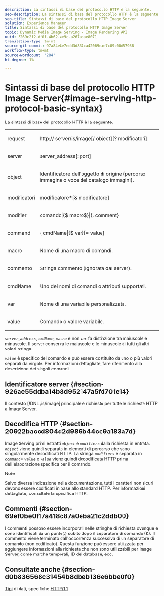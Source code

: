 ```yaml
---
description: La sintassi di base del protocollo HTTP è la seguente.
seo-description: La sintassi di base del protocollo HTTP è la seguente.
seo-title: Sintassi di base del protocollo HTTP Image Server
solution: Experience Manager
title: Sintassi di base del protocollo HTTP Image Server
topic: Dynamic Media Image Serving - Image Rendering API
uuid: 3269c2f2-df0f-4b62-ae9c-a267acae8071
translation-type: tm+mt
source-git-commit: 97a84e8e7edd3d834ca42069eae7c09c00d57938
workflow-type: tm+mt
source-wordcount: '284'
ht-degree: 1%

---
```



# Sintassi di base del protocollo HTTP Image Server{#image-serving-http-protocol-basic-syntax}

La sintassi di base del protocollo HTTP è la seguente.

<table id="simpletable_854C20D4C42247B99D9F123543C17E7C"> 
 <tr class="strow"> 
  <td class="stentry"> <p><span class="codeph"> <span class="varname"> request</span> </span> </p> </td> 
  <td class="stentry"> <p> <span class="filepath">http://<span class="varname"> server</span>/is/image[/<span class="varname"> object</span>][?<span class="varname"> modificatori</span>]</span> </p> </td> 
 </tr> 
 <tr class="strow"> 
  <td class="stentry"> <p><span class="codeph"> <span class="varname"> server  </span> </span> </p></td> 
  <td class="stentry"> <p> <span class="codeph"> <span class="varname"> server_address</span>[:<span class="varname"> port</span>]</span> </p> </td> 
 </tr> 
 <tr class="strow"> 
  <td class="stentry"> <p><span class="codeph"> <span class="varname"> object</span> </span> </p></td> 
  <td class="stentry"> <p>Identificatore dell'oggetto di origine (percorso immagine o voce del catalogo immagini). </p> </td> 
 </tr> 
 <tr class="strow"> 
  <td class="stentry"> <p><span class="codeph"> <span class="varname"> modificatori</span> </span> </p></td> 
  <td class="stentry"> <p><span class="codeph"> <span class="varname"> modificatore</span>*[&amp;<span class="varname"> modificatore</span>]</span> </p> </td> 
 </tr> 
 <tr class="strow"> 
  <td class="stentry"> <p><span class="codeph"> <span class="varname"> modifier</span> </span> </p></td> 
  <td class="stentry"> <p><span class="codeph">comando|{$<span class="varname"> macro</span>$}|{.<span class="varname"> comment</span>}</span> </p></td> 
 </tr> 
 <tr class="strow"> 
  <td class="stentry"> <p><span class="codeph"> <span class="varname"> command</span> </span> </p> </td> 
  <td class="stentry"> <p>{<span class="varname"> cmdName</span>|{$<span class="varname"> var</span>}[=<span class="varname"> value</span>] </p></td> 
 </tr> 
 <tr class="strow"> 
  <td class="stentry"> <p><span class="codeph"> <span class="varname"> macro</span> </span> </p> </td> 
  <td class="stentry"> <p>Nome di una macro di comandi. </p></td> 
 </tr> 
 <tr class="strow"> 
  <td class="stentry"> <p><span class="codeph"> <span class="varname"> commento</span> </span> </p></td> 
  <td class="stentry"> <p>Stringa commento (ignorata dal server). </p></td> 
 </tr> 
 <tr class="strow"> 
  <td class="stentry"> <p><span class="codeph"> <span class="varname"> cmdName</span> </span> </p></td> 
  <td class="stentry"> <p>Uno dei nomi di comandi o attributi supportati. </p></td> 
 </tr> 
 <tr class="strow"> 
  <td class="stentry"> <p><span class="codeph"> <span class="varname"> var</span> </span> </p> </td> 
  <td class="stentry"> <p>Nome di una variabile personalizzata. </p></td> 
 </tr> 
 <tr class="strow"> 
  <td class="stentry"> <p><span class="codeph"> <span class="varname"> value</span> </span> </p></td> 
  <td class="stentry"> <p>Comando o valore variabile. </p></td> 
 </tr> 
</table>

*`server_address`*,  *`cmdName`*,  *`macro`* e non  *`var`* fa distinzione tra maiuscole e minuscole. Il server conserva le maiuscole e le minuscole di tutti gli altri valori stringa.

*`value`* è specifico del comando e può essere costituito da uno o più valori separati da virgole. Per informazioni dettagliate, fare riferimento alla descrizione dei singoli comandi.

## Identificatore server {#section-926ae55ddba14b8d952147a5fd701e14}

Il contesto [!DNL /is/image] principale è richiesto per tutte le richieste HTTP a Image Server.

## Decodifica HTTP {#section-20922baccd804d2d986b44ce9a183a7d}

Image Serving primi estratti *`object`* e *`modifiers`* dalla richiesta in entrata. *`object`* viene quindi separato in elementi di percorso che sono singolarmente decodificati HTTP. La stringa *`modifiers`* è separata in *`command`*= *`value`* e *`value`* viene quindi decodificata HTTP prima dell&#39;elaborazione specifica per il comando.

>[!NOTE]
>
>Salvo diversa indicazione nella documentazione, tutti i caratteri non sicuri devono essere codificati in base allo standard HTTP. Per informazioni dettagliate, consultate la specifica HTTP.

## Commenti {#section-69ef0be0f17a418c87a0eba21c2ddb00}

I commenti possono essere incorporati nelle stringhe di richiesta ovunque e sono identificati da un punto(.) subito dopo il separatore di comando (&amp;). Il commento viene terminato dall&#39;occorrenza successiva di un separatore di comando (non codificato). Questa funzione può essere utilizzata per aggiungere informazioni alla richiesta che non sono utilizzabili per Image Server, come marche temporali, ID del database, ecc.

## Consultate anche {#section-d0b836568c31454b8dbeb136e6bbe0f0}

[Tipi](../../../../../is-api/http-ref/image-serving-api-ref/c-http-protocol-reference/c-data-types/c-data-types.md#concept-49455c12df954bb5919cdd8d5ccc85fa) di dati, specifiche  [HTTP/1.1](http://www.w3.org/Protocols/rfc2616/rfc2616.html)
